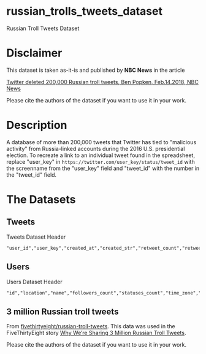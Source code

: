 # russian_trolls_tweets_dataset
Russian Troll Tweets Dataset

# Disclaimer
This dataset is taken as-it-is and published by **NBC News** in the article

[Twitter deleted 200,000 Russian troll tweets, Ben Popken, Feb.14.2018, NBC News](https://www.nbcnews.com/tech/social-media/now-available-more-200-000-deleted-russian-troll-tweets-n844731)

Please cite the authors of the dataset if you want to use it in your work.

# Description
A database of more than 200,000 tweets that Twitter has tied to "malicious activity" from Russia-linked accounts during the 2016 U.S. presidential election.
To recreate a link to an individual tweet found in the spreadsheet, replace "user_key" in `https://twitter.com/user_key/status/tweet_id` with the screenname from the "user_key" field and "tweet_id" with the number in the "tweet_id" field.

# The Datasets

## Tweets
Tweets Dataset Header
```
"user_id","user_key","created_at","created_str","retweet_count","retweeted","favorite_count","text","tweet_id","source","hashtags","expanded_urls","posted","mentions","retweeted_status_id","in_reply_to_status_id"
```

## Users
Users Dataset Header
```
"id","location","name","followers_count","statuses_count","time_zone","verified","lang","screen_name","description","created_at","favourites_count","friends_count","listed_count"
```

## 3 million Russian troll tweets
From [fivethirtyeight/russian-troll-tweets](https://github.com/fivethirtyeight/russian-troll-tweets/).
This data was used in the FiveThirtyEight story [Why We’re Sharing 3 Million Russian Troll Tweets](https://fivethirtyeight.com/features/why-were-sharing-3-million-russian-troll-tweets/).

Please cite the authors of the dataset if you want to use it in your work.


